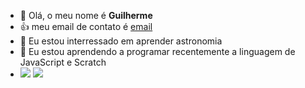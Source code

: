 - 👋 Olá, o meu nome é **Guilherme**
- :+1: meu email de contato é [email](guilherme.cichocki@escola.pr.gov.br)
- 👀 Eu estou interressado em aprender astronomia
- 🌱 Eu estou aprendendo a programar recentemente a linguagem de JavaScript e Scratch
- 
     ![](https://img.shields.io/badge/Scratch-4D97FF?style=for-the-badge&logo=Scratch&logoColor=white)
     ![](https://img.shields.io/badge/JavaScript-323330?style=for-the-badge&logo=javascript&logoColor=F7DF1E)
